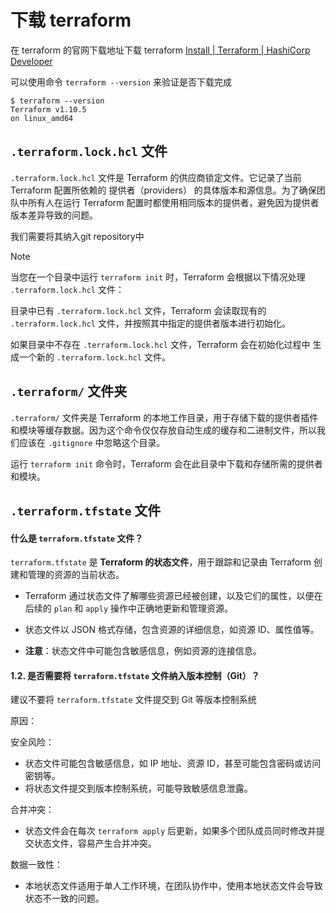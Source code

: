 # 下载 terraform

在 terraform 的官网下载地址下载 terraform [Install | Terraform | HashiCorp Developer](https://developer.hashicorp.com/terraform/install)

可以使用命令 `terraform --version` 来验证是否下载完成

```shell
$ terraform --version
Terraform v1.10.5
on linux_amd64
```



## `.terraform.lock.hcl` 文件

`.terraform.lock.hcl` 文件是 Terraform 的供应商锁定文件。它记录了当前 Terraform 配置所依赖的 提供者（providers） 的具体版本和源信息。为了确保团队中所有人在运行 Terraform 配置时都使用相同版本的提供者，避免因为提供者版本差异导致的问题。

我们需要将其纳入git repository中

> [!note]
>
> 当您在一个目录中运行 `terraform init` 时，Terraform 会根据以下情况处理 `.terraform.lock.hcl` 文件：
>
> 目录中已有 `.terraform.lock.hcl` 文件，Terraform 会读取现有的 `.terraform.lock.hcl` 文件，并按照其中指定的提供者版本进行初始化。
>
> 如果目录中不存在 `.terraform.lock.hcl` 文件，Terraform 会在初始化过程中 生成一个新的 `.terraform.lock.hcl` 文件。

## `.terraform/` 文件夹

`.terraform/` 文件夹是 Terraform 的本地工作目录，用于存储下载的提供者插件和模块等缓存数据。因为这个命令仅仅存放自动生成的缓存和二进制文件，所以我们应该在 `.gitignore` 中忽略这个目录。

运行 `terraform init` 命令时，Terraform 会在此目录中下载和存储所需的提供者和模块。





## `.terraform.tfstate` 文件

#### 什么是 `terraform.tfstate` 文件？

`terraform.tfstate` 是 **Terraform 的状态文件**，用于跟踪和记录由 Terraform 创建和管理的资源的当前状态。

- Terraform 通过状态文件了解哪些资源已经被创建，以及它们的属性，以便在后续的 `plan` 和 `apply` 操作中正确地更新和管理资源。

- 状态文件以 JSON 格式存储，包含资源的详细信息，如资源 ID、属性值等。
- **注意**：状态文件中可能包含敏感信息，例如资源的连接信息。

#### **1.2. 是否需要将 `terraform.tfstate` 文件纳入版本控制（Git）？**

建议不要将 `terraform.tfstate` 文件提交到 Git 等版本控制系统

原因：

安全风险：

- 状态文件可能包含敏感信息，如 IP 地址、资源 ID，甚至可能包含密码或访问密钥等。
- 将状态文件提交到版本控制系统，可能导致敏感信息泄露。

合并冲突：

- 状态文件会在每次 `terraform apply` 后更新，如果多个团队成员同时修改并提交状态文件，容易产生合并冲突。

数据一致性：

- 本地状态文件适用于单人工作环境，在团队协作中，使用本地状态文件会导致状态不一致的问题。
